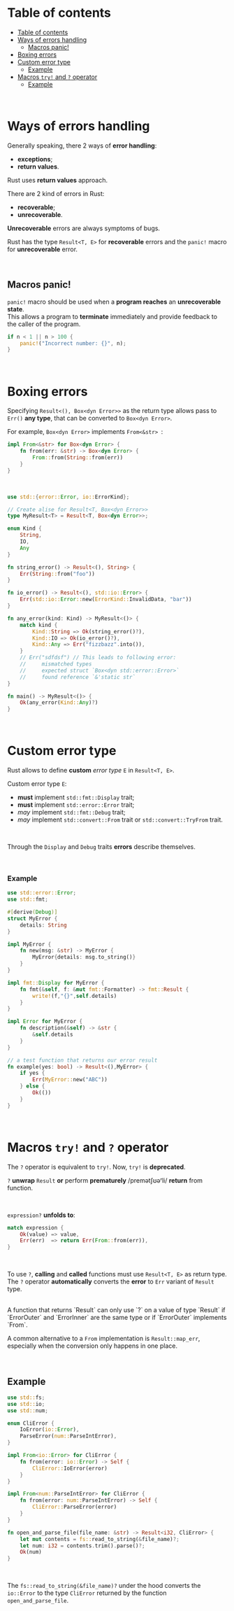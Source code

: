 # Table of contents
- [Table of contents](#table-of-contents)
- [Ways of errors handling](#ways-of-errors-handling)
  - [Macros panic!](#macros-panic)
- [Boxing errors](#boxing-errors)
- [Custom error type](#custom-error-type)
    - [Example](#example)
- [Macros `try!` and `?` operator](#macros-try-and--operator)
  - [Example](#example-1)

<br>

# Ways of errors handling
Generally speaking, there 2 ways of **error handling**: 
- **exceptions**; 
- **return values**. 

Rust uses **return values** approach. 

There are 2 kind of errors in Rust: 
- **recoverable**;
- **unrecoverable**. 

**Unrecoverable** errors are always symptoms of bugs.

Rust has the type `Result<T, E>` for **recoverable** errors and the `panic!` macro for **unrecoverable** error.

<br>

## Macros panic!
`panic!` macro should be used when a **program reaches** an **unrecoverable state**.<br>
This allows a program to **terminate** immediately and provide feedback to the caller of the program.<br>

```Rust
if n < 1 || n > 100 {
    panic!("Incorrect number: {}", n);
}
```

<br>

# Boxing errors
Specifying `Result<(), Box<dyn Error>>` as the return type allows pass to `Err()` **any type**, that can be converted to `Box<dyn Error>`.<br>

For example, `Box<dyn Error>` implements `From<&str> `:
```rust
impl From<&str> for Box<dyn Error> {
    fn from(err: &str) -> Box<dyn Error> {
        From::from(String::from(err))
    }
}
```

<br>

```rust
use std::{error::Error, io::ErrorKind};

// Create alise for Result<T, Box<dyn Error>>
type MyResult<T> = Result<T, Box<dyn Error>>;

enum Kind {
    String,
    IO,
    Any
}

fn string_error() -> Result<(), String> {
    Err(String::from("foo"))
}

fn io_error() -> Result<(), std::io::Error> {
    Err(std::io::Error::new(ErrorKind::InvalidData, "bar"))
}

fn any_error(kind: Kind) -> MyResult<()> {
    match kind {
        Kind::String => Ok(string_error()?),
        Kind::IO => Ok(io_error()?),
        Kind::Any => Err("fizzbazz".into()),
    }
    // Err("sdfdsf") // This leads to following error: 
    //     mismatched types
    //     expected struct `Box<dyn std::error::Error>`
    //     found reference `&'static str`
}

fn main() -> MyResult<()> {
    Ok(any_error(Kind::Any)?)
}
```

<br>

# Custom error type
Rust allows to define **custom** *error type* `E` in `Result<T, E>`.<br>

Custom error type `E`:
- **must** implement `std::fmt::Display` trait;
- **must** implement `std::error::Error` trait;
- *may* implement `std::fmt::Debug` trait;
- *may* implement `std::convert::From` trait or `std::convert::TryFrom` trait.

<br>

Through the `Display` and `Debug` traits **errors** describe themselves.

<br>

### Example
```Rust
use std::error::Error;
use std::fmt;

#[derive(Debug)]
struct MyError {
    details: String
}

impl MyError {
    fn new(msg: &str) -> MyError {
        MyError{details: msg.to_string()}
    }
}

impl fmt::Display for MyError {
    fn fmt(&self, f: &mut fmt::Formatter) -> fmt::Result {
        write!(f,"{}",self.details)
    }
}

impl Error for MyError {
    fn description(&self) -> &str {
        &self.details
    }
}

// a test function that returns our error result
fn example(yes: bool) -> Result<(),MyError> {
    if yes {
        Err(MyError::new("ABC"))
    } else {
        Ok(())
    }
}
```

<br>

# Macros `try!` and `?` operator
The `?` operator is equivalent to `try!`. Now, `try!` is **deprecated**.<br>

`?` **unwrap** `Result` **or** perform **prematurely** /premətʃʊəʳli/ **return** from function.<br>

<br>

`expression?` **unfolds to**:
```Rust
match expression {
    Ok(value) => value,
    Err(err)  => return Err(From::from(err)),
}
```
<br>

To use `?`, **calling** and **called** functions must use `Result<T, E>` as return type.<br>
The `?` operator **automatically** converts the **error** to `Err` variant of `Result` type.<br>

<br>
A function that returns `Result<T, ErrorOuter>` can only use `?` on a value of type `Result<U, ErrorInner>` if `ErrorOuter` and `ErrorInner` are the same type or if `ErrorOuter` implements `From<ErrorInner>`.<br>

A common alternative to a `From` implementation is `Result::map_err`, especially when the conversion only happens in one place.<br>

<br>

## Example
```Rust
use std::fs;
use std::io;
use std::num;

enum CliError {
    IoError(io::Error),
    ParseError(num::ParseIntError),
}

impl From<io::Error> for CliError {
    fn from(error: io::Error) -> Self {
        CliError::IoError(error)
    }
}

impl From<num::ParseIntError> for CliError {
    fn from(error: num::ParseIntError) -> Self {
        CliError::ParseError(error)
    }
}

fn open_and_parse_file(file_name: &str) -> Result<i32, CliError> {
    let mut contents = fs::read_to_string(&file_name)?;
    let num: i32 = contents.trim().parse()?;
    Ok(num)
}
```

<br>

The `fs::read_to_string(&file_name)?` under the hood converts the `io::Error` to the type `CliError` returned by the function `open_and_parse_file`.<br>
